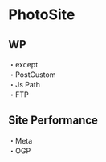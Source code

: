 # PhotoSite  

## WP  
・except      
・PostCustom  
・Js Path  
・FTP

## Site Performance
・Meta  
・OGP
